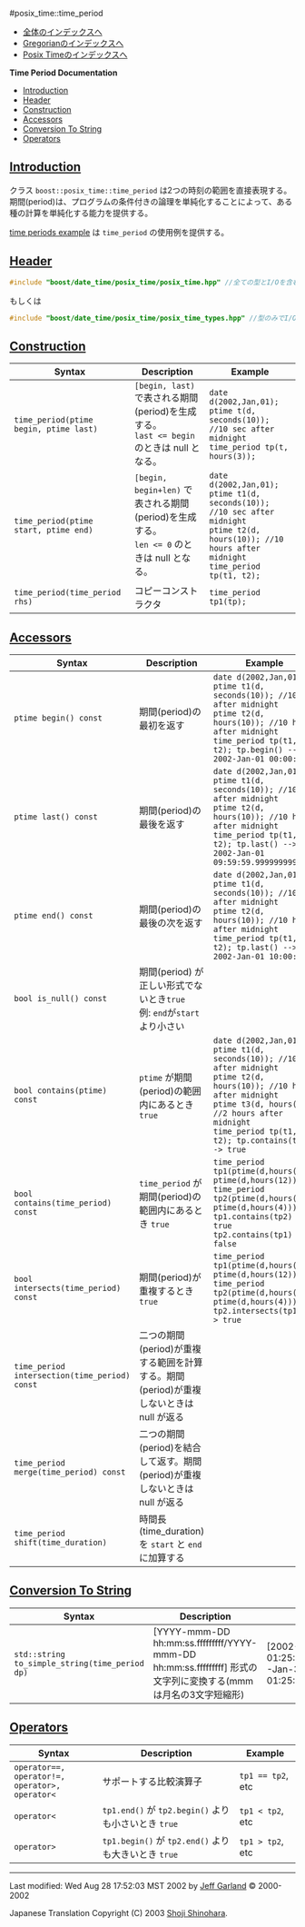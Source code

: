 #posix_time::time_period

- [全体のインデックスへ](../date_time.md)
- [Gregorianのインデックスへ](gregorian.md)
- [Posix Timeのインデックスへ](posix_time.md)

**Time Period Documentation**

- [Introduction](#introduction)
- [Header](#header)
- [Construction](#construction)
- [Accessors](#accessors)
- [Conversion To String](#conversion-to-string)
- [Operators](#operators)


## <a name="introduction" href="#introduction">Introduction</a>
クラス `boost::posix_time::time_period` は2つの時刻の範囲を直接表現する。 期間(period)は、プログラムの条件付きの論理を単純化することによって、ある種の計算を単純化する能力を提供する。

[time periods example](time_periods.cpp.md) は `time_period` の使用例を提供する。


## <a name="header" href="#header">Header</a>
```cpp
#include "boost/date_time/posix_time/posix_time.hpp" //全ての型とI/Oを含む
```

もしくは

```cpp
#include "boost/date_time/posix_time/posix_time_types.hpp" //型のみでI/Oは含まない
```


## <a name="construction" href="#construction">Construction</a>

| Syntax | Description | Example |
|--------|-------------|---------|
| `time_period(ptime begin, ptime last)` | `[begin, last)` で表される期間(period)を生成する。<br/> `last <= begin` のときは null となる。 | `date d(2002,Jan,01);`<br/> `ptime t(d, seconds(10)); //10 sec after midnight`<br/> `time_period tp(t, hours(3));` |
| `time_period(ptime start, ptime end)` | `[begin, begin+len)` で表される期間(period)を生成する。<br/> `len <= 0` のときは null となる。 | `date d(2002,Jan,01);`<br/> `ptime t1(d, seconds(10)); //10 sec after midnight`<br/> `ptime t2(d, hours(10)); //10 hours after midnight`<br/> `time_period tp(t1, t2);` |
| `time_period(time_period rhs)` | コピーコンストラクタ | `time_period tp1(tp);` |


## <a name="accessors" href="#accessors">Accessors</a>

| Syntax | Description | Example |
|--------|-------------|---------|
| `ptime begin() const` | 期間(period)の最初を返す | `date d(2002,Jan,01);`<br/> `ptime t1(d, seconds(10)); //10 sec after midnight`<br/> `ptime t2(d, hours(10)); //10 hours after midnight`<br/> `time_period tp(t1, t2); tp.begin() --> 2002-Jan-01 00:00:10` |
| `ptime last() const` | 期間(period)の最後を返す | `date d(2002,Jan,01);`<br/> `ptime t1(d, seconds(10)); //10 sec after midnight`<br/> `ptime t2(d, hours(10)); //10 hours after midnight`<br/> `time_period tp(t1, t2); tp.last() --> 2002-Jan-01 09:59:59.999999999` |
| `ptime end() const` | 期間(period)の最後の次を返す | `date d(2002,Jan,01);`<br/> `ptime t1(d, seconds(10)); //10 sec after midnight`<br/> `ptime t2(d, hours(10)); //10 hours after midnight`<br/> `time_period tp(t1, t2); tp.last() --> 2002-Jan-01 10:00:00` |
| `bool is_null() const` | 期間(period) が正しい形式でないとき`true`<br/> 例: `end`が`start`より小さい | |
| `bool contains(ptime) const` | `ptime` が期間(period)の範囲内にあるとき `true` | `date d(2002,Jan,01);`<br/> `ptime t1(d, seconds(10)); //10 sec after midnight`<br/> `ptime t2(d, hours(10)); //10 hours after midnight`<br/> `ptime t3(d, hours(2)); //2 hours after midnight`<br/> `time_period tp(t1, t2); tp.contains(t3) --> true` |
| `bool contains(time_period) const` | `time_period` が期間(period)の範囲内にあるとき `true` | `time_period tp1(ptime(d,hours(1)), ptime(d,hours(12)));`<br/> `time_period tp2(ptime(d,hours(2)), ptime(d,hours(4)));`<br/> `tp1.contains(tp2) --> true`<br/> `tp2.contains(tp1) --> false` |
| `bool intersects(time_period) const` | 期間(period)が重複するとき `true` | `time_period tp1(ptime(d,hours(1)), ptime(d,hours(12)));`<br/> `time_period tp2(ptime(d,hours(2)), ptime(d,hours(4)));`<br/> `tp2.intersects(tp1) --> true` |
| `time_period intersection(time_period) const` | 二つの期間(period)が重複する範囲を計算する。期間(period)が重複しないときは null が返る | |
| `time_period merge(time_period) const` | 二つの期間(period)を結合して返す。期間(period)が重複しないときは null が返る | |
| `time_period shift(time_duration)` | 時間長(time_duration)を `start` と `end` に加算する | |


## <a name="conversion-to-string" href="#conversion-to-string">Conversion To String</a>

| Syntax | Description | Example |
|--------|-------------|---------|
| `std::string to_simple_string(time_period dp)` | [YYYY-mmm-DD hh:mm:ss.fffffffff/YYYY-mmm-DD hh:mm:ss.fffffffff] 形式の文字列に変換する(mmm は月名の3文字短縮形) | [2002-Jan-01 01:25:10.000000001/2002-Jan-31 01:25:10.123456789] |


## <a name="operators" href="#operators">Operators</a>

| Syntax | Description | Example |
|--------|-------------|---------|
| `operator==, operator!=,`<br/> `operator>, operator<` | サポートする比較演算子 | `tp1 == tp2`, etc |
| `operator<` | `tp1.end()` が `tp2.begin()` よりも小さいとき `true` | `tp1 < tp2`, etc |
| `operator>` | `tp1.begin()` が `tp2.end()` よりも大きいとき `true` | `tp1 > tp2`, etc |


***
Last modified: Wed Aug 28 17:52:03 MST 2002 by [Jeff Garland](mailto:jeff@crystalclearsoftware.com) © 2000-2002 

Japanese Translation Copyright (C) 2003 [Shoji Shinohara](mailto:sshino@cppll.jp).


